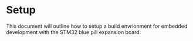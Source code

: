 # Setup

This document will outline how to setup a build envrionment for embedded development with the STM32 blue pill expansion board.
